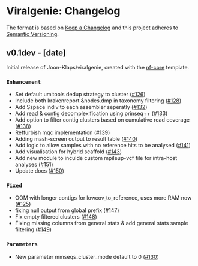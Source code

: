 # Viralgenie: Changelog

The format is based on [Keep a Changelog](https://keepachangelog.com/en/1.0.0/)
and this project adheres to [Semantic Versioning](https://semver.org/spec/v2.0.0.html).

## v0.1dev - [date]

Initial release of Joon-Klaps/viralgenie, created with the [nf-core](https://nf-co.re/) template.

### `Enhancement`

- Set default umitools dedup strategy to cluster ([#126](https://github.com/Joon-Klaps/viralgenie/pull/126))
- Include both krakenreport &nodes.dmp in taxonomy filtering ([#128](https://github.com/Joon-Klaps/viralgenie/pull/128))
- Add Sspace indiv to each assembler seperatly ([#132](https://github.com/Joon-Klaps/viralgenie/pull/132))
- Add read & contig decomplexification using prinseq++  ([#133](https://github.com/Joon-Klaps/viralgenie/pull/133))
- Add option to filter contig clusters based on cumulative read coverage ([#138](https://github.com/Joon-Klaps/viralgenie/pull/138))
- Reffurbish mqc implementation ([#139](https://github.com/Joon-Klaps/viralgenie/pull/139))
- Adding mash-screen output to result table ([#140](https://github.com/Joon-Klaps/viralgenie/pull/140))
- Add logic to allow samples with no reference hits to be analysed ([#141](https://github.com/Joon-Klaps/viralgenie/pull/141))
- Add visualisation for hybrid scaffold ([#143](https://github.com/Joon-Klaps/viralgenie/pull/143))
- Add new module to inculde custom mpileup-vcf file for intra-host analyses ([#151](https://github.com/Joon-Klaps/viralgenie/pull/151))
- Update docs ([#150](https://github.com/Joon-Klaps/viralgenie/pull/150))


### `Fixed`

- OOM with longer contigs for lowcov_to_reference, uses more RAM now ([#125](https://github.com/Joon-Klaps/viralgenie/pull/125))
- fixing null output from global prefix ([#147](https://github.com/Joon-Klaps/viralgenie/pull/147))
- Fix empty filtered clusters ([#148](https://github.com/Joon-Klaps/viralgenie/pull/148))
- Fixing missing columns from general stats & add general stats sample filtering ([#149](https://github.com/Joon-Klaps/viralgenie/pull/149))

### `Parameters`
- New parameter mmseqs_cluster_mode default to 0 ([#130](https://github.com/Joon-Klaps/viralgenie/pull/130))
